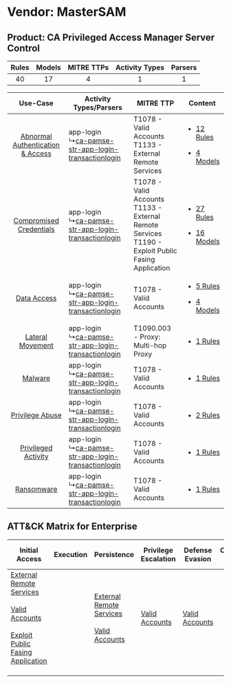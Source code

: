 Vendor: MasterSAM
=================
Product: CA Privileged Access Manager Server Control
----------------------------------------------------
| Rules | Models | MITRE TTPs | Activity Types | Parsers |
|:-----:|:------:|:----------:|:--------------:|:-------:|
|  40   |   17   |     4      |       1        |    1    |

|    Use-Case    | Activity Types/Parsers    | MITRE TTP    | Content    |
|:----:| ---- | ---- | ---- |
| [Abnormal Authentication & Access](../../../UseCases/uc_abnormal_authentication_&_access.md) |  app-login<br> ↳[ca-pamse-str-app-login-transactionlogin](Ps/pC_capamsestrapplogintransactionlogin.md)<br> | T1078 - Valid Accounts<br>T1133 - External Remote Services<br>    | [<ul><li>12 Rules</li></ul><ul><li>4 Models</li></ul>](RM/r_m_mastersam_ca_privileged_access_manager_server_control_Abnormal_Authentication_&_Access.md) |
|          [Compromised Credentials](../../../UseCases/uc_compromised_credentials.md)          |  app-login<br> ↳[ca-pamse-str-app-login-transactionlogin](Ps/pC_capamsestrapplogintransactionlogin.md)<br> | T1078 - Valid Accounts<br>T1133 - External Remote Services<br>T1190 - Exploit Public Fasing Application<br> | [<ul><li>27 Rules</li></ul><ul><li>16 Models</li></ul>](RM/r_m_mastersam_ca_privileged_access_manager_server_control_Compromised_Credentials.md)         |
|    [Data Access](../../../UseCases/uc_data_access.md)    |  app-login<br> ↳[ca-pamse-str-app-login-transactionlogin](Ps/pC_capamsestrapplogintransactionlogin.md)<br> | T1078 - Valid Accounts<br>    | [<ul><li>5 Rules</li></ul><ul><li>4 Models</li></ul>](RM/r_m_mastersam_ca_privileged_access_manager_server_control_Data_Access.md)    |
|    [Lateral Movement](../../../UseCases/uc_lateral_movement.md)    |  app-login<br> ↳[ca-pamse-str-app-login-transactionlogin](Ps/pC_capamsestrapplogintransactionlogin.md)<br> | T1090.003 - Proxy: Multi-hop Proxy<br>    | [<ul><li>1 Rules</li></ul>](RM/r_m_mastersam_ca_privileged_access_manager_server_control_Lateral_Movement.md)    |
|    [Malware](../../../UseCases/uc_malware.md)    |  app-login<br> ↳[ca-pamse-str-app-login-transactionlogin](Ps/pC_capamsestrapplogintransactionlogin.md)<br> | T1078 - Valid Accounts<br>    | [<ul><li>1 Rules</li></ul>](RM/r_m_mastersam_ca_privileged_access_manager_server_control_Malware.md)    |
|    [Privilege Abuse](../../../UseCases/uc_privilege_abuse.md)    |  app-login<br> ↳[ca-pamse-str-app-login-transactionlogin](Ps/pC_capamsestrapplogintransactionlogin.md)<br> | T1078 - Valid Accounts<br>    | [<ul><li>2 Rules</li></ul>](RM/r_m_mastersam_ca_privileged_access_manager_server_control_Privilege_Abuse.md)    |
|    [Privileged Activity](../../../UseCases/uc_privileged_activity.md)    |  app-login<br> ↳[ca-pamse-str-app-login-transactionlogin](Ps/pC_capamsestrapplogintransactionlogin.md)<br> | T1078 - Valid Accounts<br>    | [<ul><li>1 Rules</li></ul>](RM/r_m_mastersam_ca_privileged_access_manager_server_control_Privileged_Activity.md)    |
|    [Ransomware](../../../UseCases/uc_ransomware.md)    |  app-login<br> ↳[ca-pamse-str-app-login-transactionlogin](Ps/pC_capamsestrapplogintransactionlogin.md)<br> | T1078 - Valid Accounts<br>    | [<ul><li>1 Rules</li></ul>](RM/r_m_mastersam_ca_privileged_access_manager_server_control_Ransomware.md)    |

ATT&CK Matrix for Enterprise
----------------------------
| Initial Access                                                                                                                                                                                                                         | Execution | Persistence                                                                                                                                      | Privilege Escalation                                                | Defense Evasion                                                     | Credential Access | Discovery | Lateral Movement | Collection | Command and Control                                                                                                                       | Exfiltration | Impact |
| -------------------------------------------------------------------------------------------------------------------------------------------------------------------------------------------------------------------------------------- | --------- | ------------------------------------------------------------------------------------------------------------------------------------------------ | ------------------------------------------------------------------- | ------------------------------------------------------------------- | ----------------- | --------- | ---------------- | ---------- | ----------------------------------------------------------------------------------------------------------------------------------------- | ------------ | ------ |
| [External Remote Services](https://attack.mitre.org/techniques/T1133)<br><br>[Valid Accounts](https://attack.mitre.org/techniques/T1078)<br><br>[Exploit Public Fasing Application](https://attack.mitre.org/techniques/T1190)<br><br> |           | [External Remote Services](https://attack.mitre.org/techniques/T1133)<br><br>[Valid Accounts](https://attack.mitre.org/techniques/T1078)<br><br> | [Valid Accounts](https://attack.mitre.org/techniques/T1078)<br><br> | [Valid Accounts](https://attack.mitre.org/techniques/T1078)<br><br> |                   |           |                  |            | [Proxy: Multi-hop Proxy](https://attack.mitre.org/techniques/T1090/003)<br><br>[Proxy](https://attack.mitre.org/techniques/T1090)<br><br> |              |        |